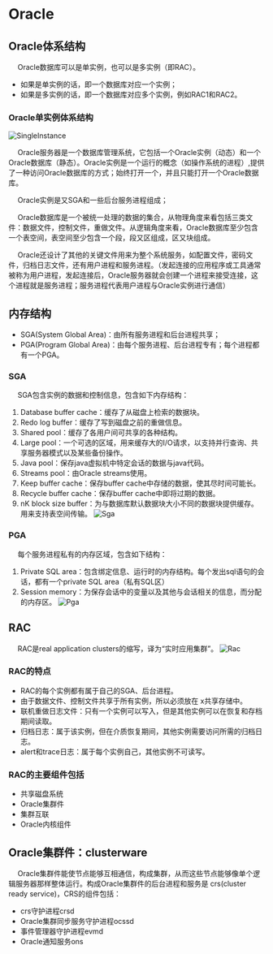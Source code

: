 # Oracle

## Oracle体系结构
&emsp; Oracle数据库可以是单实例，也可以是多实例（即RAC）。
- 如果是单实例的话，即一个数据库对应一个实例；
- 如果是多实例的话，即一个数据库对应多个实例，例如RAC1和RAC2。


### Oracle单实例体系结构
![SingleInstance](/public/database/oracle/SingleInstance.jpg)

&emsp; Oracle服务器是一个数据库管理系统，它包括一个Oracle实例（动态）和一个Oracle数据库（静态）。Oracle实例是一个运行的概念（如操作系统的进程）,提供了一种访问Oracle数据库的方式；始终打开一个，并且只能打开一个Oracle数据库。

&emsp; Oracle实例是又SGA和一些后台服务进程组成；

&emsp; Oracle数据库是一个被统一处理的数据的集合，从物理角度来看包括三类文件：数据文件，控制文件，重做文件。从逻辑角度来看，Oracle数据库至少包含一个表空间，表空间至少包含一个段，段又区组成，区又块组成。

&emsp; Oracle还设计了其他的关键文件用来为整个系统服务，如配置文件，密码文件，归档日志文件，还有用户进程和服务进程。（发起连接的应用程序或工具通常被称为用户进程，发起连接后，Oracle服务器就会创建一个进程来接受连接，这个进程就是服务进程；服务进程代表用户进程与Oracle实例进行通信）

## 内存结构
- SGA(System Global Area)：由所有服务进程和后台进程共享；
- PGA(Program Global Area)：由每个服务进程、后台进程专有；每个进程都有一个PGA。

### SGA
&emsp; SGA包含实例的数据和控制信息，包含如下内存结构：
1. Database buffer cache：缓存了从磁盘上检索的数据块。
2. Redo log buffer：缓存了写到磁盘之前的重做信息。
3. Shared pool：缓存了各用户间可共享的各种结构。
4. Large pool：一个可选的区域，用来缓存大的I/O请求，以支持并行查询、共享服务器模式以及某些备份操作。
5. Java pool：保存java虚拟机中特定会话的数据与java代码。
6. Streams pool：由Oracle streams使用。
7. Keep buffer cache：保存buffer cache中存储的数据，使其尽时间可能长。
8. Recycle buffer cache：保存buffer cache中即将过期的数据。
9. nK block size buffer：为与数据库默认数据块大小不同的数据块提供缓存。用来支持表空间传输。
![Sga](/public/database/oracle/Sga.jpg)

### PGA
&emsp; 每个服务进程私有的内存区域，包含如下结构：
1. Private SQL area：包含绑定信息、运行时的内存结构。每个发出sql语句的会话，都有一个private SQL area（私有SQL区）
2. Session memory：为保存会话中的变量以及其他与会话相关的信息，而分配的内存区。
![Pga](/public/database/oracle/Pga.jpg)

## RAC
&emsp; RAC是real application clusters的缩写，译为“实时应用集群”。
![Rac](/public/database/oracle/Rac.jpg)

### RAC的特点
- RAC的每个实例都有属于自己的SGA、后台进程。
- 由于数据文件、控制文件共享于所有实例，所以必须放在	x共享存储中。
- 联机重做日志文件：只有一个实例可以写入，但是其他实例可以在恢复和存档期间读取。
- 归档日志：属于该实例，但在介质恢复期间，其他实例需要访问所需的归档日志。
- alert和trace日志：属于每个实例自己，其他实例不可读写。

### RAC的主要组件包括
- 共享磁盘系统
- Oracle集群件
- 集群互联
- Oracle内核组件


## Oracle集群件：clusterware
&emsp; Oracle集群件能使节点能够互相通信，构成集群，从而这些节点能够像单个逻辑服务器那样整体运行。构成Oracle集群件的后台进程和服务是 crs(cluster ready service)，CRS的组件包括：
- crs守护进程crsd
- Oracle集群同步服务守护进程ocssd
- 事件管理器守护进程evmd
- Oracle通知服务ons

